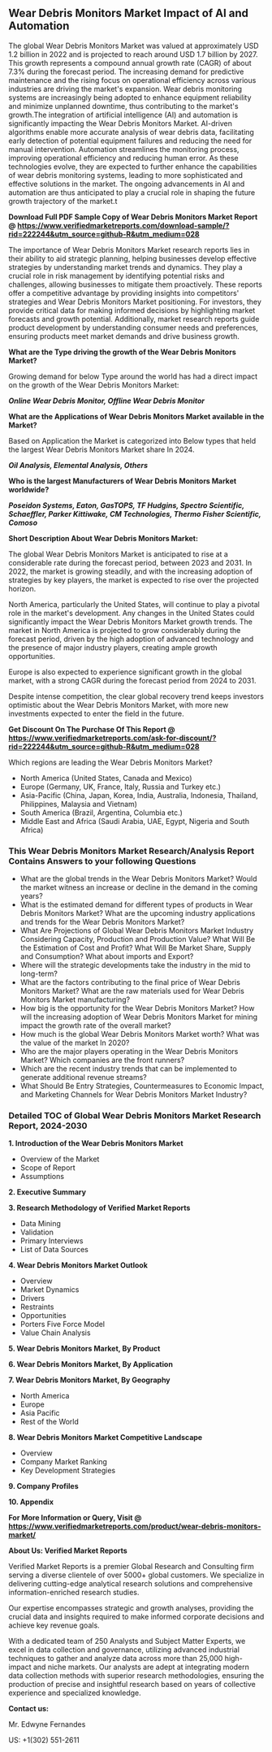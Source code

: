 <h2>Wear Debris Monitors Market Impact of AI and Automation</h2>The global Wear Debris Monitors Market was valued at approximately USD 1.2 billion in 2022 and is projected to reach around USD 1.7 billion by 2027. This growth represents a compound annual growth rate (CAGR) of about 7.3% during the forecast period. The increasing demand for predictive maintenance and the rising focus on operational efficiency across various industries are driving the market's expansion. Wear debris monitoring systems are increasingly being adopted to enhance equipment reliability and minimize unplanned downtime, thus contributing to the market's growth.The integration of artificial intelligence (AI) and automation is significantly impacting the Wear Debris Monitors Market. AI-driven algorithms enable more accurate analysis of wear debris data, facilitating early detection of potential equipment failures and reducing the need for manual intervention. Automation streamlines the monitoring process, improving operational efficiency and reducing human error. As these technologies evolve, they are expected to further enhance the capabilities of wear debris monitoring systems, leading to more sophisticated and effective solutions in the market. The ongoing advancements in AI and automation are thus anticipated to play a crucial role in shaping the future growth trajectory of the market.t</p><p id="" class=""><strong>Download Full PDF Sample Copy of Wear Debris Monitors Market Report @ <a href="https://www.verifiedmarketreports.com/download-sample/?rid=222244&utm_source=github-R&utm_medium=028" target="_blank">https://www.verifiedmarketreports.com/download-sample/?rid=222244&utm_source=github-R&utm_medium=028</a></strong></p><p>The importance of&nbsp;Wear Debris Monitors Market research reports lies in their ability to aid strategic planning, helping businesses develop effective strategies by understanding market trends and dynamics. They play a crucial role in risk management by identifying potential risks and challenges, allowing businesses to mitigate them proactively. These reports offer a competitive advantage by providing insights into competitors' strategies and Wear Debris Monitors Market positioning. For investors, they provide critical data for making informed decisions by highlighting market forecasts and growth potential. Additionally, market research reports guide product development by understanding consumer needs and preferences, ensuring products meet market demands and drive business growth.</p><p><strong>What are the&nbsp;Type driving the growth of the Wear Debris Monitors Market?</strong></p><p id="" class="">Growing demand for below Type around the world has had a direct impact on the growth of the Wear Debris Monitors Market:</p><em><strong>Online Wear Debris Monitor, Offline Wear Debris Monitor</strong></em></p><strong>What are the&nbsp;Applications&nbsp;of Wear Debris Monitors Market available in the Market?</strong></p><p id="" class="">Based on Application the Market is categorized into Below types that held the largest Wear Debris Monitors Market share In 2024.</p><em><strong>Oil Analysis, Elemental Analysis, Others</strong></em></p><strong>Who is the largest Manufacturers of Wear Debris Monitors Market worldwide?</strong></p><p><em><strong>Poseidon Systems, Eaton, GasTOPS, TF Hudgins, Spectro Scientific, Schaeffler, Parker Kittiwake, CM Technologies, Thermo Fisher Scientific, Comoso</strong></em></p><p id="" class=""><strong>Short Description About Wear Debris Monitors Market:</strong></p><p>The global Wear Debris Monitors Market is anticipated to rise at a considerable rate during the forecast period, between 2023 and 2031. In 2022, the market is growing steadily, and with the increasing adoption of strategies by key players, the market is expected to rise over the projected horizon.</p><p>North America, particularly the United States, will continue to play a pivotal role in the market's development. Any changes in the United States could significantly impact the Wear Debris Monitors Market growth trends. The market in North America is projected to grow considerably during the forecast period, driven by the high adoption of advanced technology and the presence of major industry players, creating ample growth opportunities.</p><p>Europe is also expected to experience significant growth in the global market, with a strong CAGR during the forecast period from 2024 to 2031.</p><p>Despite intense competition, the clear global recovery trend keeps investors optimistic about the Wear Debris Monitors Market, with more new investments expected to enter the field in the future.</p><p id="" class=""><strong>Get Discount On The Purchase Of This Report @ <a href="https://www.verifiedmarketreports.com/ask-for-discount/?rid=222244&utm_source=github-R&utm_medium=028" target="_blank">https://www.verifiedmarketreports.com/ask-for-discount/?rid=222244&utm_source=github-R&utm_medium=028</a></strong></p>Which regions are leading the Wear Debris Monitors Market?</p><ul><li>North America (United States, Canada and Mexico)</li><li>Europe (Germany, UK, France, Italy, Russia and Turkey etc.)</li><li>Asia-Pacific (China, Japan, Korea, India, Australia, Indonesia, Thailand, Philippines, Malaysia and Vietnam)</li><li>South America (Brazil, Argentina, Columbia etc.)</li><li>Middle East and Africa (Saudi Arabia, UAE, Egypt, Nigeria and South Africa)</li></ul><h3 id="" class="">This Wear Debris Monitors Market Research/Analysis Report Contains Answers to your following Questions</h3><ul><li>What are the global trends in the Wear Debris Monitors Market? Would the market witness an increase or decline in the demand in the coming years?</li><li>What is the estimated demand for different types of products in Wear Debris Monitors Market? What are the upcoming industry applications and trends for the Wear Debris Monitors Market?</li><li>What Are Projections of Global Wear Debris Monitors Market Industry Considering Capacity, Production and Production Value? What Will Be the Estimation of Cost and Profit? What Will Be Market Share, Supply and Consumption? What about imports and Export?</li><li>Where will the strategic developments take the industry in the mid to long-term?</li><li>What are the factors contributing to the final price of Wear Debris Monitors Market? What are the raw materials used for Wear Debris Monitors Market manufacturing?</li><li>How big is the opportunity for the Wear Debris Monitors Market? How will the increasing adoption of Wear Debris Monitors Market for mining impact the growth rate of the overall market?</li><li>How much is the global Wear Debris Monitors Market worth? What was the value of the market In 2020?</li><li>Who are the major players operating in the Wear Debris Monitors Market? Which companies are the front runners?</li><li>Which are the recent industry trends that can be implemented to generate additional revenue streams?</li><li>What Should Be Entry Strategies, Countermeasures to Economic Impact, and Marketing Channels for Wear Debris Monitors Market Industry?</li></ul><h3 id="" class="">Detailed TOC of Global Wear Debris Monitors Market Research Report, 2024-2030</h3><p id="" class=""><strong>1. Introduction of the Wear Debris Monitors Market</strong></p><ul><li>Overview of the Market</li><li>Scope of Report</li><li>Assumptions</li></ul><p id="" class=""><strong>2. Executive Summary</strong></p><p id="" class=""><strong>3. Research Methodology of Verified Market Reports</strong></p><ul><li>Data Mining</li><li>Validation</li><li>Primary Interviews</li><li>List of Data Sources</li></ul><p id="" class=""><strong>4. Wear Debris Monitors Market Outlook</strong></p><ul><li>Overview</li><li>Market Dynamics</li><li>Drivers</li><li>Restraints</li><li>Opportunities</li><li>Porters Five Force Model</li><li>Value Chain Analysis</li></ul><p id="" class=""><strong>5. Wear Debris Monitors Market, By Product</strong></p><p id="" class=""><strong>6. Wear Debris Monitors Market, By Application</strong></p><p id="" class=""><strong>7. Wear Debris Monitors Market, By Geography</strong></p><ul><li>North America</li><li>Europe</li><li>Asia Pacific</li><li>Rest of the World</li></ul><p id="" class=""><strong>8. Wear Debris Monitors Market Competitive Landscape</strong></p><ul><li>Overview</li><li>Company Market Ranking</li><li>Key Development Strategies</li></ul><p id="" class=""><strong>9. Company Profiles</strong></p><p id="" class=""><strong>10. Appendix</strong></p><p id="" class=""><strong>For More Information or Query, Visit @ <a href="https://www.verifiedmarketreports.com/product/wear-debris-monitors-market/" target="_blank">https://www.verifiedmarketreports.com/product/wear-debris-monitors-market/</a></strong></p><p id="" class=""><strong>About Us: Verified Market Reports</strong></p><p id="" class="">Verified Market Reports is a premier Global Research and Consulting firm serving a diverse clientele of over 5000+ global customers. We specialize in delivering cutting-edge analytical research solutions and comprehensive information-enriched research studies.</p><p id="" class="">Our expertise encompasses strategic and growth analyses, providing the crucial data and insights required to make informed corporate decisions and achieve key revenue goals.</p><p id="" class="">With a dedicated team of 250 Analysts and Subject Matter Experts, we excel in data collection and governance, utilizing advanced industrial techniques to gather and analyze data across more than 25,000 high-impact and niche markets. Our analysts are adept at integrating modern data collection methods with superior research methodologies, ensuring the production of precise and insightful research based on years of collective experience and specialized knowledge.</p><p id="" class=""><strong>Contact us:</strong></p><p id="" class="">Mr. Edwyne Fernandes</p><p id="" class="">US: +1(302) 551-2611</p>